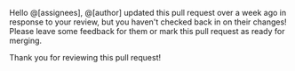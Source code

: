 Hello @[assignees], @[author] updated this pull request over a week ago in response to your review, but you haven't checked back in on their changes! Please leave some feedback for them or mark this pull request as ready for merging.

Thank you for reviewing this pull request!
